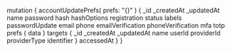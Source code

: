 mutation {
    accountUpdatePrefs(
        prefs: "{}"
    ) {
        _id
        _createdAt
        _updatedAt
        name
        password
        hash
        hashOptions
        registration
        status
        labels
        passwordUpdate
        email
        phone
        emailVerification
        phoneVerification
        mfa
        totp
        prefs {
            data
        }
        targets {
            _id
            _createdAt
            _updatedAt
            name
            userId
            providerId
            providerType
            identifier
        }
        accessedAt
    }
}

